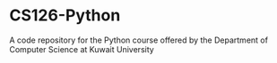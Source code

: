 # CS126-Python
A code repository for the Python course offered by the Department of Computer Science at Kuwait University
